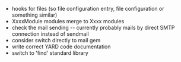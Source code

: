 * hooks for files (so file configuration entry, file configuration or something similar)
* XxxxModule modules merge to Xxxx modules
* check the mail sending -- currently probably mails by direct SMTP connection instead of sendmail
* consider switch directly to mail gem
* write correct YARD code documentation
* switch to 'find' standard library
